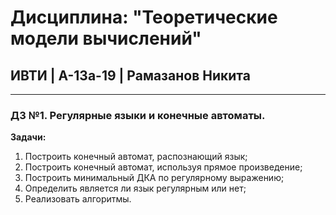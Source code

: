 # Дисциплина: "Теоретические модели вычислений"
## ИВТИ | А-13а-19 | Рамазанов Никита
---
### ДЗ №1. Регулярные языки и конечные автоматы.

**Задачи:**
1. Построить конечный автомат, распознающий язык;
2. Построить конечный автомат, используя прямое произведение;
3. Построить минимальный ДКА по регулярному выражению;
4. Определить является ли язык регулярным или нет;
5. Реализовать алгоритмы.
